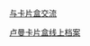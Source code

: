 [与卡片盒交流](https://luhmann.surge.sh/communicating-with-slip-boxes)  

[卢曼卡片盒线上档案](https://niklas-luhmann-archiv.de/bestand/zettelkasten/suche)  
